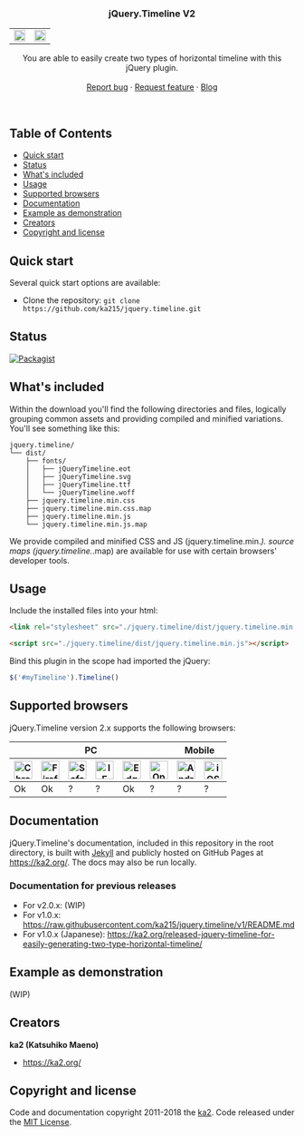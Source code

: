 <link rel="stylesheet" href="https://use.fontawesome.com/releases/v5.4.2/css/all.css" integrity="sha384-/rXc/GQVaYpyDdyxK+ecHPVYJSN9bmVFBvjA/9eOB+pb3F2w2N6fc5qB9Ew5yIns" crossorigin="anonymous">

<p align="center">
<!--
  <a href="https://ka2.org/">
    <img src="" alt="jQuery.Timeline">
  </a>
-->    
  <h3 align="center">jQuery.Timeline V2</h3>

  <table border="0">
    <tr>
    <td width="50%" align="center"><img src="https://ka215.github.io/jquery.timeline/imgs/jquery.timeline_v2a1_bar.png" width="99%" /></td>
    <td width="50%" align="center"><img src="https://ka215.github.io/jquery.timeline/imgs/jquery.timeline_v2a1_point.png" width="99%" /></td>
    </tr>
  </table>

  <p align="center">
    You are able to easily create two types of horizontal timeline with this jQuery plugin.
    <br>
<!--
    <a href="https://ka2.org/jquery.timeline/docs/v2/">Explore jQuery.Timeline docs »</a>
    <br>
-->
    <br>
    <a href="https://github.com/ka215/jquery.timeline/issues/new?template=bug_report.md">Report bug</a>
    ·
    <a href="https://github.com/ka215/jquery.timeline/issues/new?template=feature_request.md">Request feature</a>
    ·
    <a href="https://ka2.org/">Blog</a>
  </p>
</p>

<br>

## Table of Contents

- [Quick start](#quick-start)
- [Status](#status)
- [What's included](#whats-included)
- [Usage](#usage)
- [Supported browsers](#supported-browsers)
- [Documentation](#documentation)
- [Example as demonstration](#example-as-demonstration)
- [Creators](#creators)
- [Copyright and license](#copyright-and-license)

## Quick start

Several quick start options are available:

<!--
- [Download the latest release.](https://github.com/ka215/jquery.timeline/archive/v2.0.0a1.zip)
-->
- Clone the repository: `git clone https://github.com/ka215/jquery.timeline.git`
<!--
- Install with [npm](https://www.npmjs.com/): `npm install jquery.timeline`
-->

<!--
Read the [Getting started page](https://ka2.org/jquery.timeline/docs/v2/getting-started/introduction/) for information on the plugin contents and examples, and more.
-->

## Status

[![Packagist](https://img.shields.io/packagist/l/doctrine/orm.svg)](https://raw.githubusercontent.com/ka215/jquery.timeline/master/LICENSE)


## What's included

Within the download you'll find the following directories and files, logically grouping common assets and providing compiled and minified variations. You'll see something like this:

```
jquery.timeline/
└── dist/
    ├── fonts/
    │   ├── jQueryTimeline.eot
    │   ├── jQueryTimeline.svg
    │   ├── jQueryTimeline.ttf
    │   └── jQueryTimeline.woff
    ├── jquery.timeline.min.css
    ├── jquery.timeline.min.css.map
    ├── jquery.timeline.min.js
    └── jquery.timeline.min.js.map
```

We provide compiled and minified CSS and JS (jquery.timeline.min.*). source maps (jquery.timeline.*.map) are available for use with certain browsers' developer tools.


## Usage

Include the installed files into your html:

```HTML
<link rel="stylesheet" src="./jquery.timeline/dist/jquery.timeline.min.css">

<script src="./jquery.timeline/dist/jquery.timeline.min.js"></script>
```

Bind this plugin in the scope had imported the jQuery:

```JavaScript
$('#myTimeline').Timeline()
```


## Supported browsers

jQuery.Timeline version 2.x supports the following browsers:

<table>
<thead>
<tr>
<th colspan="6">PC</th>
<th colspan="2">Mobile</th>
</tr>
<tr>
<th width="12.5%" align="center"><img src="https://github.com/ka215/jquery.timeline/blob/develop/docs/imgs/chrome-brands.svg" width="32" alt="Chrome" /></th>
<th width="12.5%" align="center"><img src="https://github.com/ka215/jquery.timeline/blob/develop/docs/imgs/firefox-brands.svg" width="32" alt="Firefox" /></th>
<th width="12.5%" align="center"><img src="https://github.com/ka215/jquery.timeline/blob/develop/docs/imgs/safari-brands.svg" width="32" alt="Safari" /></th>
<th width="12.5%" align="center"><img src="https://github.com/ka215/jquery.timeline/blob/develop/docs/imgs/internet-explorer-brands.svg" width="32" alt="IE" /></th>
<th width="12.5%" align="center"><img src="https://github.com/ka215/jquery.timeline/blob/develop/docs/imgs/edge-brands.svg" width="32" alt="Edge" /></th>
<th width="12.5%" align="center"><img src="https://github.com/ka215/jquery.timeline/blob/develop/docs/imgs/opera-brands.svg" width="32" alt="Opera" /></th>
<th width="12.5%" align="center"><img src="https://github.com/ka215/jquery.timeline/blob/develop/docs/imgs/android-brands.svg" width="32" alt="Android" /></th>
<th width="12.5%" align="center"><img src="https://github.com/ka215/jquery.timeline/blob/develop/docs/imgs/safari-brands.svg" width="32" alt="iOS Safari" /></th>
</tr>
</thead>
<tbody>
<!--
<tr>
<td>Chrome</td>
<td>Firefox</td>
<td>Safari</td>
<td>IE</td>
<td>Edge</td>
<td>Opera</td>
<td>Android</td>
<td>iOS Safari</td>
</tr>
-->
<tr>
<td name="PC:Chrome"> Ok </td>
<td name="PC:Firefox"> Ok </td>
<td name="PC:Safari"> ? </td>
<td name="PC:IE"> ? </td>
<td name="PC:Edge"> Ok </td>
<td name="PC:Opera"> ? </td>
<td name="MP:Android"> ? </td>
<td name="MP:iOS Safari"> ? </td>
</tr>
</tbody>
</table>


## Documentation

jQuery.Timeline's documentation, included in this repository in the root directory, is built with [Jekyll](https://jekyllrb.com/) and publicly hosted on GitHub Pages at <https://ka2.org/>. The docs may also be run locally.

<!--
Documentation search is powered by [Algolia's DocSearch](https://community.algolia.com/docsearch/). Working on our search? Be sure to set `debug: true` in `site/docs/4.1/assets/js/src/search.js` file.
-->

### Documentation for previous releases

- For v2.0.x: (WIP)
- For v1.0.x: <https://raw.githubusercontent.com/ka215/jquery.timeline/v1/README.md>
- For v1.0.x (Japanese): <https://ka2.org/released-jquery-timeline-for-easily-generating-two-type-horizontal-timeline/>

## Example as demonstration

(WIP)

## Creators

**ka2 (Katsuhiko Maeno)**

- <https://ka2.org/>
<!--
- <https://twitter.com/ka215>
- <https://github.com/ka215>
-->

## Copyright and license

Code and documentation copyright 2011-2018 the [ka2](https://ka2.org/). Code released under the [MIT License](https://raw.githubusercontent.com/ka215/jquery.timeline/master/LICENSE).

<!--
## Structure of the DOM element of the timeline container:

` ` `
<{{ Element with selector specified by user }}>
  <div class="jqtl-headline">< !-- ------------- Headline -- >
    <div class="jqtl-headline-wrapper">
      <h3 class="jqtl-timeline-title">{{ Title }}</h3>
      <div class="jqtl-range-meta jqtl-align-self-right">{{ Meta }}</div>
  </div>
  <{{ Any element defined default events: .timeline-events }}>
  <div class="jqtl-container">< !-- ------- Timeline Body -- >
    <div class="jqtl-side-index">{{ Sidebar Index Contents }}</div>
    <div class="jqtl-main">
      <div class="jqtl-ruler-top">
        <canvas class="jqtl-ruler-bg-top"></canvas>
        <div class="jqtl-ruler-content-top">{{ Ruler }}</div>
      </div>
      <div class="jqtl-event-container">
        <canvas class="jqtl-bg-grid"></canvas>
        <div class="jqtl-events">{{ Events }}</div>
      </div>
      <div class="jqtl-ruler-bottom">
        <canvas class="jqtl-ruler-bg-bottom"></canvas>
        <div class="jqtl-ruler-content-bottom">{{ Ruler }}</div>
      </div>
    </div>
    <div class="jqtl-loader">{{ Loader }}</div>
  </div>
  <div class="jqtl-footer">< !-- ----------------- Footer -- >
    <div class="jqtl-range-meta jqtl-align-self-right">{{ Meta }}</div>
    <div class="jqtl-footer-content">{{ Footer Content }}</div>
  </div>
</{{ Element with selector specified by user }}>
` ` `
-->
